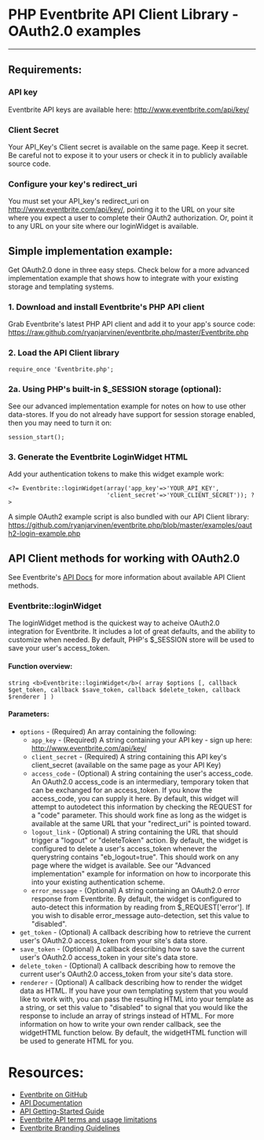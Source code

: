 # PHP Eventbrite API Client Library - OAuth2.0 examples  
---------------------------------------------------------
## Requirements: ##
### API key ###
Eventbrite API keys are available here: http://www.eventbrite.com/api/key/
### Client Secret ###
Your API_Key's Client secret is available on the same page.  Keep it secret.  Be careful not to expose it to your users or check it in to publicly available source code.
### Configure your key's redirect_uri ###
You must set your API_key's redirect_uri on http://www.eventbrite.com/api/key/, pointing it to the URL on your site where you expect a user to complete their OAuth2 authorization.  Or, point it to any URL on your site where our loginWidget is available.

## Simple implementation example: ##
Get OAuth2.0 done in three easy steps.  Check below for a more advanced implementation example that shows how to integrate with your existing storage and templating systems.

### 1. Download and install Eventbrite's PHP API client ###
Grab Eventbrite's latest PHP API client and add it to your app's source code: https://raw.github.com/ryanjarvinen/eventbrite.php/master/Eventbrite.php

### 2. Load the API Client library ###

    require_once 'Eventbrite.php';

### 2a. Using PHP's built-in $_SESSION storage (optional):  ###
See our advanced implementation example for notes on how to use other data-stores.
If you do not already have support for session storage enabled, then you may need to turn it on:

    session_start();

### 3. Generate the Eventbrite LoginWidget HTML ###
Add your authentication tokens to make this widget example work:

    <?= Eventbrite::loginWidget(array('app_key'=>'YOUR_API_KEY', 
                                'client_secret'=>'YOUR_CLIENT_SECRET')); ?>

A simple OAuth2 example script is also bundled with our API Client library:
https://github.com/ryanjarvinen/eventbrite.php/blob/master/examples/oauth2-login-example.php

## API Client methods for working with OAuth2.0 ##
See Eventbrite's [API Docs](http://developer.eventbrite.com/doc) for more information about available API Client methods.

### Eventbrite::loginWidget ###
The loginWidget method is the quickest way to acheive OAuth2.0 integration for Eventbrite. It includes a lot of great defaults, and the ability to customize when needed.  By default, PHP's $_SESSION store will be used to save your user's access_token.

#### Function overview: ####
`string <b>Eventbrite::loginWidget</b>( array $options [, callback $get_token, callback $save_token, callback $delete_token, callback $renderer ] )`

#### Parameters: ####
* `options` - (Required) An array containing the following:
    * `app_key` - (Required) A string containing your API key - sign up here: http://www.eventbrite.com/api/key/
    * `client_secret` - (Required) A string containing this API key's client_secret (available on the same page as your API Key)
    * `access_code` - (Optional) A string containing the user's access_code. An OAuth2.0 access_code is an intermediary, temporary token that can be exchanged for an access_token.  If you know the access_code, you can supply it here.  By default, this widget will attempt to autodetect this information by checking the REQUEST for a "code" parameter. This should work fine as long as the widget is available at the same URL that your "redirect_uri" is pointed toward.
    * `logout_link` - (Optional) A string containing the URL that should trigger a "logout" or "deleteToken" action.  By default, the widget is configured to delete a user's access_token whenever the querystring contains "eb_logout=true".  This should work on any page where the widget is available.  See our "Advanced implementation" example for information on how to incorporate this into your existing authentication scheme.
    * `error_message` - (Optional) A string containing an OAuth2.0 error response from Eventbrite.  By default, the widget is configured to auto-detect this information by reading from $_REQUEST['error'].  If you wish to disable error_message auto-detection, set this value to "disabled".
* `get_token` - (Optional) A callback describing how to retrieve the current user's OAuth2.0 access_token from your site's data store.
* `save_token` - (Optional) A callback describing how to save the current user's OAuth2.0 access_token in your site's data store.
* `delete_token` - (Optional) A callback describing how to remove the current user's OAuth2.0 access_token from your site's data store.
* `renderer` - (Optional) A callback describing how to render the widget data as HTML.  If you have your own templating system that you would like to work with, you can pass the resulting HTML into your template as a string, or set this value to "disabled" to signal that you would like the response to include an array of strings instead of HTML.  For more information on how to write your own render callback, see the widgetHTML function below.  By default, the widgetHTML function will be used to generate HTML for you.

# Resources: #
* <a href="http://eventbrite.github.com/">Eventbrite on GitHub</a>
* <a href="http://developer.eventbrite.com/doc/">API Documentation</a>
* <a href="http://developer.eventbrite.com/doc/getting-started/">API Getting-Started Guide</a>
* <a href="http://developer.eventbrite.com/terms/">Eventbrite API terms and usage limitations</a>
* <a href="http://developer.eventbrite.com/news/branding/">Eventbrite Branding Guidelines</a>
